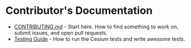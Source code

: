 # Contributor's Documentation

* [CONTRIBUTING.md](../../CONTRIBUTING.md) - Start here.  How to find something to work on, submit issues, and open pull requests.
* [Testing Guide](TestingGuide/README.md) - How to run the Cesium tests and write awesome tests.